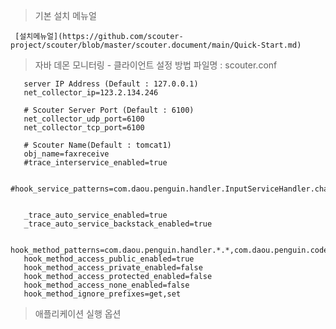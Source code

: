 > 기본 설치 메뉴얼

     [설치메뉴얼](https://github.com/scouter-project/scouter/blob/master/scouter.document/main/Quick-Start.md)

> 자바 데몬 모니터링
    - 클라이언트 설정 방법
       파일명 : scouter.conf
    
       server IP Address (Default : 127.0.0.1)
       net_collector_ip=123.2.134.246
       
       # Scouter Server Port (Default : 6100)
       net_collector_udp_port=6100
       net_collector_tcp_port=6100
       
       # Scouter Name(Default : tomcat1)
       obj_name=faxreceive
       #trace_interservice_enabled=true
       
       #hook_service_patterns=com.daou.penguin.handler.InputServiceHandler.channelRead
       
       
       _trace_auto_service_enabled=true
       _trace_auto_service_backstack_enabled=true
       
       hook_method_patterns=com.daou.penguin.handler.*.*,com.daou.penguin.codec.*.*,com.daou.penguin.init.*.*
       hook_method_access_public_enabled=true
       hook_method_access_private_enabled=false
       hook_method_access_protected_enabled=false
       hook_method_access_none_enabled=false
       hook_method_ignore_prefixes=get,set
       
       
> 애플리케이션 실행 옵션 
  

       